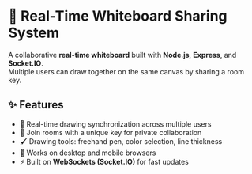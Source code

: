 # 📝 Real-Time Whiteboard Sharing System

A collaborative **real-time whiteboard** built with **Node.js**, **Express**, and **Socket.IO**.  
Multiple users can draw together on the same canvas by sharing a room key.  


## ✨ Features

- 🎨 Real-time drawing synchronization across multiple users
- 🔑 Join rooms with a unique key for private collaboration
- 🖌️ Drawing tools: freehand pen, color selection, line thickness
- 📱 Works on desktop and mobile browsers
- ⚡ Built on **WebSockets (Socket.IO)** for fast updates
